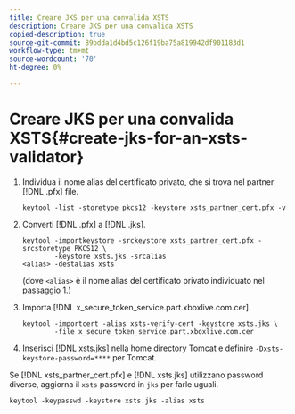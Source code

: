 ```yaml
---
title: Creare JKS per una convalida XSTS
description: Creare JKS per una convalida XSTS
copied-description: true
source-git-commit: 89bdda1d4bd5c126f19ba75a819942df901183d1
workflow-type: tm+mt
source-wordcount: '70'
ht-degree: 0%

---
```



# Creare JKS per una convalida XSTS{#create-jks-for-an-xsts-validator}

1. Individua il nome alias del certificato privato, che si trova nel partner [!DNL .pfx] file.

   ```
   keytool -list -storetype pkcs12 -keystore xsts_partner_cert.pfx -v 
   ```

1. Converti [!DNL .pfx] a [!DNL .jks].

   ```
   keytool -importkeystore -srckeystore xsts_partner_cert.pfx -srcstoretype PKCS12 \  
           -keystore xsts.jks -srcalias  
   <alias> -destalias xsts
   ```

   (dove `<alias>` è il nome alias del certificato privato individuato nel passaggio 1.)
1. Importa [!DNL x_secure_token_service.part.xboxlive.com.cer].

   ```
   keytool -importcert -alias xsts-verify-cert -keystore xsts.jks \  
           -file x_secure_token_service.part.xboxlive.com.cer 
   ```

1. Inserisci [!DNL xsts.jks] nella home directory Tomcat e definire `-Dxsts-keystore-password=****` per Tomcat.

Se [!DNL xsts_partner_cert.pfx] e [!DNL xsts.jks] utilizzano password diverse, aggiorna il `xsts` password in `jks` per farle uguali.

```
keytool -keypasswd -keystore xsts.jks -alias xsts 
```
